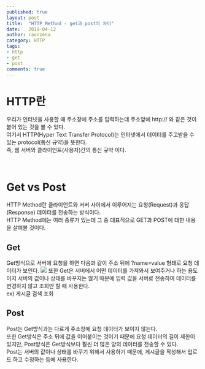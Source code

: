 ```yaml
---
published: true
layout: post
title:  "HTTP Method - get과 post의 차이"
date:   2019-04-12
author: raonzena 
category: HTTP
tags:
- http
- get
- post
comments: true
---
```


# HTTP란 #
우리가 인터넷을 사용할 때 주소창에 주소를 입력하는데 주소앞에 http:// 와 같은 것이 붙어 있는 것을 볼 수 있다.  
여기서 HTTP(Hyper Text Transfer Protocol)는 인터넷에서 데이터를 주고받을 수 있는 protocol(통신 규약)을 뜻한다.  
즉, 웹 서버와 클라이언트(사용자)간의 통신 규약 이다.  

<br/>

# Get vs Post #
HTTP Method란 클라이언트와 서버 사이에서 이루어지는 요청(Request)과 응답(Response) 데이터를 전송하는 방식이다.  
HTTP Method에는 여러 종류가 있는데 그 중 대표적으로 GET과 POST에 대한 내용을 살펴볼 것이다.  

## Get ##
Get방식으로 서버에 요청을 하면 다음과 같이 주소 뒤에 ?name=value 형태로 요청 데이터가 보인다.
![](https://raonzena.github.io/images/get.png)
또한 Get은 서버에서 어떤 데이터를 가져와서 보여주거나 하는 용도이지 서버의 값이나 상태를 바꾸지는 않기 때문에 입력 값을 서버로 전송하여 데이터를 변경하지 않고 조회만 할 때 사용한다.  
ex) 게시글 검색 조회

## Post ##
Post는 Get방식과는 다르게 주소창에 요청 데이터가 보이지 않는다.  
또한 Get방식은 주소 뒤에 값을 이어붙이는 것이기 때문에 요청 데이터의 길이 제한이 있지만, Post방식은 Get방식보다 훨씬 더 많은 양의 데이터를 전송할 수 있다.  
Post는 서버의 값이나 상태를 바꾸기 위해서 사용하기 때문에, 게시글을 작성해서 업로드 하고 수정하는 등에 사용한다. 